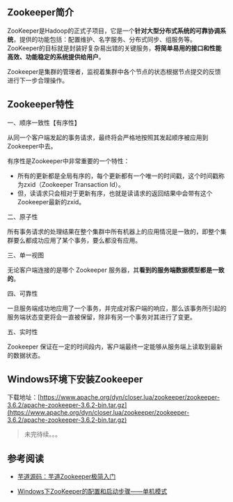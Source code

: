 

## Zookeeper简介

ZooKeeper是Hadoop的正式子项目，它是一个**针对大型分布式系统的可靠协调系统**，提供的功能包括：配置维护、名字服务、分布式同步、组服务等。ZooKeeper的目标就是封装好复杂易出错的关键服务，**将简单易用的接口和性能高效、功能稳定的系统提供给用户**。

Zookeeper是集群的管理者，监视着集群中各个节点的状态根据节点提交的反馈进行下一步合理操作。

## Zookeeper特性

一、顺序一致性【有序性】

从同一个客户端发起的事务请求，最终将会严格地按照其发起顺序被应用到Zookeeper中去。

有序性是Zookeeper中非常重要的一个特性：

- 所有的更新都是全局有序的，每个更新都有一个唯一的时间戳，这个时间戳称为zxid（Zookeeper Transaction Id）。
- 但，读请求只会相对于更新有序，也就是读请求的返回结果中会带有这个Zookeeper最新的zxid。

二、原子性

所有事务请求的处理结果在整个集群中所有机器上的应用情况是一致的，即整个集群要么都成功应用了某个事务，要么都没有应用。

三、单一视图

无论客户端连接的是哪个 Zookeeper 服务器，其**看到的服务端数据模型都是一致的**。

四、可靠性

一旦服务端成功地应用了一个事务，并完成对客户端的响应，那么该事务所引起的服务端状态变更将会一直被保留，除非有另一个事务对其进行了变更。

五、实时性

Zookeeper 保证在一定的时间段内，客户端最终一定能够从服务端上读取到最新的数据状态。

## Windows环境下安装Zookeeper

下载地址：[https://www.apache.org/dyn/closer.lua/zookeeper/zookeeper-3.6.2/apache-zookeeper-3.6.2-bin.tar.gz](https://www.apache.org/dyn/closer.lua/zookeeper/zookeeper-3.6.2/apache-zookeeper-3.6.2-bin.tar.gz)

> 未完待续。。。



## 参考阅读

- [芋道源码：芋道Zookeeper极简入门](http://www.iocoder.cn/Zookeeper/install/ )

- [Windows下ZooKeeper的配置和启动步骤——单机模式](https://www.jianshu.com/p/66857cbccbd3)
